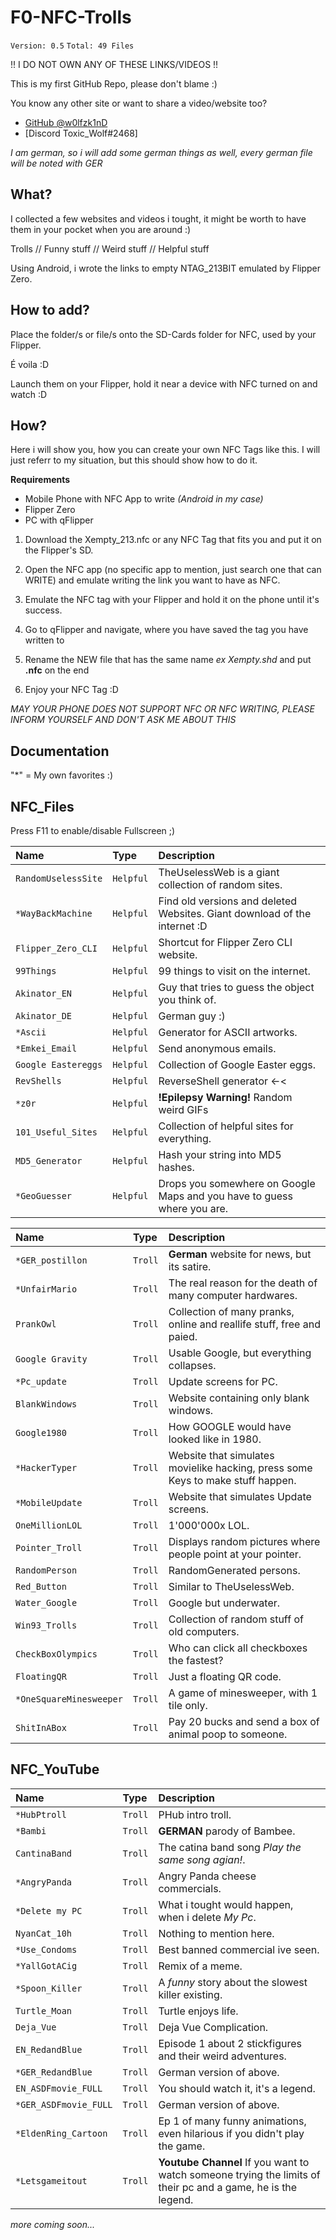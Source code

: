 # F0-NFC-Trolls

`Version: 0.5`
  `Total: 49 Files`

!! I DO NOT OWN ANY OF THESE LINKS/VIDEOS !!

This is my first GitHub Repo, please don't blame :)

You know any other site or want to share a video/website too?

- [GitHub @w0lfzk1nD](https://github.com/w0lfzk1n)
- [Discord Toxic_Wolf#2468]

*I am german, so i will add some german things as well, every german file will be noted with GER*

## What?

I collected a few websites and videos i tought, it might be worth to have them in your pocket when you are around :)

Trolls // Funny stuff // Weird stuff // Helpful stuff

Using Android, i wrote the links to empty NTAG_213BIT emulated by Flipper Zero.

## How to add?
Place the folder/s or file/s onto the SD-Cards folder for NFC, used by your Flipper.

É voila :D 

Launch them on your Flipper, hold it near a device with NFC turned on and watch :D 

## How?

Here i will show you, how you can create your own NFC Tags like this. I will just referr to my situation, but this should show how to do it.

**Requirements**

- Mobile Phone with NFC App to write    *(Android in my case)*
- Flipper Zero
- PC with qFlipper

1. Download the Xempty_213.nfc or any NFC Tag that fits you and put it on the Flipper's SD.

2. Open the NFC app (no specific app to mention, just search one that can WRITE) and emulate writing the link you want to have as NFC.

3. Emulate the NFC tag with your Flipper and hold it on the phone until it's success.

4. Go to qFlipper and navigate, where you have saved the tag you have written to

5. Rename the NEW file that has the same name *ex Xempty.shd* and put **.nfc** on the end

6. Enjoy your NFC Tag :D

*MAY YOUR PHONE DOES NOT SUPPORT NFC OR NFC WRITING, PLEASE INFORM YOURSELF AND DON'T ASK ME ABOUT THIS*

## Documentation

"*" = My own favorites :)

## NFC_Files

Press F11 to enable/disable Fullscreen ;)

| Name      | Type     | Description                |
| :-------- | :------- | :------------------------- |
| `RandomUselessSite` | `Helpful` | TheUselessWeb is a giant collection of random sites. |
| `*WayBackMachine` | `Helpful` | Find old versions and deleted Websites. Giant download of the internet :D |
| `Flipper_Zero_CLI` | `Helpful` | Shortcut for Flipper Zero CLI website. |
| `99Things` | `Helpful` | 99 things to visit on the internet. |
| `Akinator_EN` | `Helpful` | Guy that tries to guess the object you think of. |
| `Akinator_DE` | `Helpful` | German guy :) |
| `*Ascii` | `Helpful` | Generator for ASCII artworks. |
| `*Emkei_Email` | `Helpful` | Send anonymous emails. |
| `Google Eastereggs` | `Helpful` | Collection of Google Easter eggs. |
| `RevShells` | `Helpful` | ReverseShell generator <-< |
| `*z0r` | `Helpful` | **!Epilepsy Warning!** Random weird GIFs|
| `101_Useful_Sites` | `Helpful` | Collection of helpful sites for everything. |
| `MD5_Generator` | `Helpful` | Hash your string into MD5 hashes. |
| `*GeoGuesser` | `Helpful` | Drops you somewhere on Google Maps and you have to guess where you are.|

| Name      | Type     | Description                |
| :-------- | :------- | :------------------------- |
| `*GER_postillon` | `Troll` | **German** website for news, but its satire. |
| `*UnfairMario` | `Troll` | The real reason for the death of many computer hardwares. |
| `PrankOwl` | `Troll` | Collection of many pranks, online and reallife stuff, free and paied. |
| `Google Gravity` | `Troll` | Usable Google, but everything collapses. |
| `*Pc_update` | `Troll` | Update screens for PC. |
| `BlankWindows` | `Troll` | Website containing only blank windows. |
| `Google1980` | `Troll` | How GOOGLE would have looked like in 1980. |
| `*HackerTyper` | `Troll` | Website that simulates movielike hacking, press some Keys to make stuff happen. |
| `*MobileUpdate` | `Troll` | Website that simulates Update screens. |
| `OneMillionLOL` | `Troll` | 1'000'000x LOL. |
| `Pointer_Troll` | `Troll` | Displays random pictures where people point at your pointer. |
| `RandomPerson` | `Troll` | RandomGenerated persons. |
| `Red_Button` | `Troll` | Similar to TheUselessWeb. |
| `Water_Google` | `Troll` | Google but underwater. |
| `Win93_Trolls` | `Troll` | Collection of random stuff of old computers. |
| `CheckBoxOlympics` | `Troll` | Who can click all checkboxes the fastest? |
| `FloatingQR` | `Troll` | Just a floating QR code. |
| `*OneSquareMinesweeper` | `Troll` | A game of minesweeper, with 1 tile only. |
| `ShitInABox` | `Troll` | Pay 20 bucks and send a box of animal poop to someone. |


## NFC_YouTube

| Name      | Type     | Description                |
| :-------- | :------- | :------------------------- |
| `*HubPtroll` | `Troll` | PHub intro troll. |
| `*Bambi` | `Troll` | **GERMAN** parody of Bambee. |
| `CantinaBand` | `Troll` | The catina band song *Play the same song agian!*. |
| `*AngryPanda` | `Troll` | Angry Panda cheese commercials. |
| `*Delete my PC` | `Troll` | What i tought would happen, when i delete *My Pc*. |
| `NyanCat_10h` | `Troll` | Nothing to mention here. |
| `*Use_Condoms` | `Troll` | Best banned commercial ive seen. |
| `*YallGotACig` | `Troll` | Remix of a meme. |
| `*Spoon_Killer` | `Troll` | A *funny* story about the slowest killer existing. |
| `Turtle_Moan` | `Troll` | Turtle enjoys life. |
| `Deja_Vue` | `Troll` | Deja Vue Complication. |
| `EN_RedandBlue` | `Troll` | Episode 1 about 2 stickfigures and their weird adventures. |
| `*GER_RedandBlue` | `Troll` | German version of above. |
| `EN_ASDFmovie_FULL` | `Troll` | You should watch it, it's a legend. |
| `*GER_ASDFmovie_FULL` | `Troll` | German version of above. |
| `*EldenRing_Cartoon` | `Troll` | Ep 1 of many funny animations, even hilarious if you didn't play the game. |
| `*Letsgameitout` | `Troll` | **Youtube Channel** If you want to watch someone trying the limits of their pc and a game, he is the legend. |

*more coming soon...*
